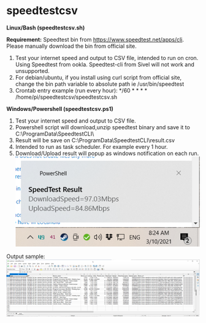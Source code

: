 # speedtestcsv

**Linux/Bash (speedtestcsv.sh)**

**Requirement:** Speedtest bin from https://www.speedtest.net/apps/cli. Please manually download the bin from official site. 

1. Test your internet speed and output to CSV file, intended to run on cron. Using Speedtest from ookla. Speedtest-cli from Sivel will not work and unsupported. 
2. For debian/ubuntu, if you install using curl script from official site, change the bin path variable to absolute path ie /usr/bin/speedtest    
3. Crontab entry example (run every hour): */60 * * * * /home/pi/speedtestcsv/speedtestcsv.sh

**Windows/Powershell (speedtestcsv.ps1)**

1. Test your internet speed and output to CSV file.
2. Powershell script will download,unzip speedtest binary and save it to C:\ProgramData\SpeedtestCLI\
3. Result will be save on C:\ProgramData\SpeedtestCLI\result.csv
4. Intended to run as task scheduler. For example every 1 hour. 
5. Download/Upload result will popup as windows notification on each run. 
![Notification](https://github.com/aliefamzari/speedtestcsv/blob/main/img/cUPV0RibaL.png?raw=true "Optional Title") 

Output sample:
![Sample result](https://github.com/aliefamzari/speedtestcsv/blob/main/img/soffice.bin_qio75nrrsIa.png?raw=true "Optional Title")
